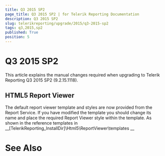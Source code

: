```yaml
---
title: Q3 2015 SP2
page_title: Q3 2015 SP2 | for Telerik Reporting Documentation
description: Q3 2015 SP2
slug: telerikreporting/upgrade/2015/q3-2015-sp2
tags: q3,2015,sp2
published: True
position: 5
---
```


# Q3 2015 SP2



This article explains the manual changes required when upgrading to Telerik Reporting Q3 2015 SP2 (9.2.15.1118).


## HTML5 Report Viewer

The default report viewer template and styles are now provided from the Report Service. If you have modified the template
          you should change its name and place the required Report Viewer style within the template. As shown
          in the reference templates in 
__[TelerikReporting_InstallDir]\Html5\ReportViewer\templates
__

# See Also

